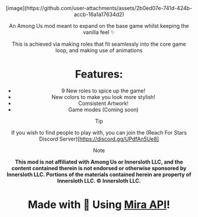 <div style="text-align: center;">
  [image](https://github.com/user-attachments/assets/2b0ed07e-741d-424b-accb-16a1a17634d2)

An Among Us mod meant to expand on the base game whilst keeping the vanilla feel ✨

This is achieved via making roles that fit seamlessly into the core game loop, and making use of animations

# Features:

- 9 New roles to spice up the game!
- New colors to make you look more stylish!
- Comsistent Artwork!
- Game modes (Coming soon)
>[!Tip]
>If you wish to find people to play with, you can join the (Reach For Stars Discord Server)[https://discord.gg/UPdfAn5Ue8]

>[!NOTE]
>**This mod is not affiliated with Among Us or Innersloth LLC, and the content contained therein is not endorsed or otherwise sponsored by Innersloth LLC. Portions of the materials contained herein are property of Innersloth LLC. © Innersloth LLC.**

# Made with 🩷 Using [Mira API](github.com/All-Of-Us-Mods/MiraAPI)!

</div>
